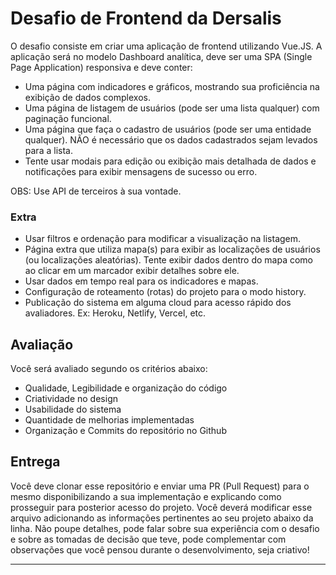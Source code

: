 # Desafio de Frontend da Dersalis

O desafio consiste em criar uma aplicação de frontend utilizando Vue.JS. A aplicação será no modelo Dashboard analítica, deve ser uma SPA (Single Page Application) responsiva e deve conter:

- Uma página com indicadores e gráficos, mostrando sua proficiência na exibição de dados complexos.
- Uma página de listagem de usuários (pode ser uma lista qualquer) com paginação funcional.
- Uma página que faça o cadastro de usuários (pode ser uma entidade qualquer). NÃO é necessário que os dados cadastrados sejam levados para a lista.
- Tente usar modais para edição ou exibição mais detalhada de dados e notificações para exibir mensagens de sucesso ou erro.

OBS: Use API de terceiros à sua vontade.

### Extra
- Usar filtros e ordenação para modificar a visualização na listagem.
- Página extra que utiliza mapa(s) para exibir as localizações de usuários (ou localizações aleatórias). Tente exibir dados dentro do mapa como ao clicar em um marcador exibir detalhes sobre ele.
- Usar dados em tempo real para os indicadores e mapas.
- Configuração de roteamento (rotas) do projeto para o modo history.
- Publicação do sistema em alguma cloud para acesso rápido dos avaliadores. Ex: Heroku, Netlify, Vercel, etc.

## Avaliação

Você será avaliado segundo os critérios abaixo: 

- Qualidade, Legibilidade e organização do código
- Criatividade no design
- Usabilidade do sistema
- Quantidade de melhorias implementadas
- Organização e Commits do repositório no Github

## Entrega

Você deve clonar esse repositório e enviar uma PR (Pull Request) para o mesmo disponibilizando a sua implementação e explicando como prosseguir para posterior acesso do projeto. Você deverá modificar esse arquivo adicionando as informações pertinentes ao seu projeto abaixo da linha. Não poupe detalhes, pode falar sobre sua experiência com o desafio e sobre as tomadas de decisão que teve, pode complementar com observações que você pensou durante o desenvolvimento, seja criativo!

------------------------------